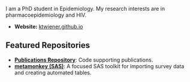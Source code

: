 I am a PhD student in Epidemiology. My research interests are in pharmacoepidemiology and HIV. 

- **Website:** [ktwiener.github.io](https://ktwiener.github.io/)

## Featured Repositories

- [**Publications Repository**](https://github.com/ktwiener/publications): Code supporting publications. 
- [**metamonkey (SAS)**](https://github.com/ktwiener/metamonkey): A focused SAS toolkit for importing survey data and creating automated tables. 
